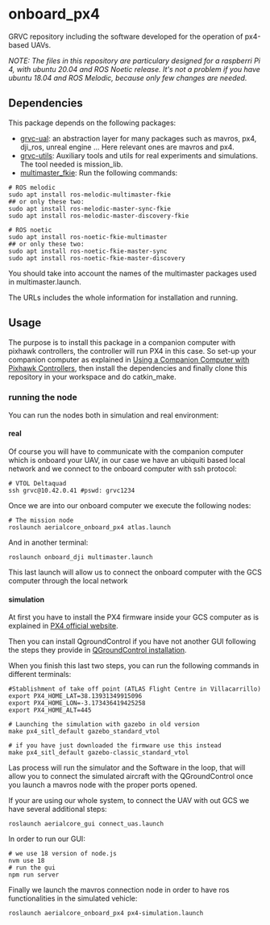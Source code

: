 # onboard_px4
GRVC repository including the software developed for the operation of px4-based UAVs.

*NOTE: The files in this repository are particulary designed for a raspberri Pi 4, with ubuntu 20.04 and ROS Noetic release. It's not a problem if you have ubuntu 18.04 and ROS Melodic, because only few changes are needed.* 

## Dependencies
This package depends on the following packages:
- [grvc-ual](https://github.com/grvcTeam/grvc-ual): an abstraction layer for many packages such as mavros, px4, dji_ros, unreal engine ... Here relevant ones are mavros and px4.
- [grvc-utils](https://github.com/grvcTeam/grvc-utils): Auxiliary tools and utils for real experiments and simulations. The tool needed is mission_lib.
- [multimaster_fkie](http://fkie.github.io/multimaster_fkie/): Run the following commands:<br>
```
# ROS melodic
sudo apt install ros-melodic-multimaster-fkie
## or only these two:
sudo apt install ros-melodic-master-sync-fkie
sudo apt install ros-melodic-master-discovery-fkie

# ROS noetic
sudo apt install ros-noetic-fkie-multimaster
## or only these two:
sudo apt install ros-noetic-fkie-master-sync
sudo apt install ros-noetic-fkie-master-discovery

```
You should take into account the names of the multimaster packages used in multimaster.launch.

The URLs includes the whole information for installation and running.

## Usage
The purpose is to install this package in a companion computer with pixhawk controllers, the controller will run PX4 in this case. So set-up your companion computer as explained in [Using a Companion Computer with Pixhawk Controllers](https://docs.px4.io/main/en/companion_computer/pixhawk_companion.html), then install the dependencies and finally clone this repository in your workspace and do catkin_make.

### running the node

You can run the nodes both in simulation and real environment:

#### real
Of course you will have to communicate with the companion computer which is onboard your UAV, in our case we have an ubiquiti based local network and we connect to the onboard computer with ssh protocol:
```
# VTOL Deltaquad
ssh grvc@10.42.0.41 #pswd: grvc1234
```

Once we are into our onboard computer we execute the following nodes:

```
# The mission node
roslaunch aerialcore_onboard_px4 atlas.launch
```

And in another terminal:
```
roslaunch onboard_dji multimaster.launch
```
This last launch will allow us to connect the onboard computer with the GCS computer through the local network

#### simulation
At first you have to install the PX4 firmware inside your GCS computer as is explained in [PX4 official website](https://docs.px4.io/main/en/dev_setup/building_px4.html).

Then you can install QgroundControl if you have not another GUI following the steps they provide in [QGroundControl installation](https://docs.qgroundcontrol.com/master/en/getting_started/download_and_install.html).


When you finish this last two steps, you can run the following commands in different terminals:

```
#Stablishment of take off point (ATLAS Flight Centre in Villacarrillo)
export PX4_HOME_LAT=38.13931349915096
export PX4_HOME_LON=-3.173436419425258 
export PX4_HOME_ALT=445

# Launching the simulation with gazebo in old version
make px4_sitl_default gazebo_standard_vtol

# if you have just downloaded the firmware use this instead
make px4_sitl_default gazebo-classic_standard_vtol 
```
Las process will run the simulator and the Software in the loop, that will allow you to connect the simulated aircraft with the QGroundControl once you launch a mavros node with the proper ports opened.



If your are using our whole system,  to connect the UAV with out GCS we have several additional steps:

```
roslaunch aerialcore_gui connect_uas.launch
```
In order to run our GUI:
```
# we use 18 version of node.js
nvm use 18
# run the gui
npm run server
```

Finally we launch the mavros connection node in order to have ros functionalities in the simulated vehicle:

```
roslaunch aerialcore_onboard_px4 px4-simulation.launch
```
